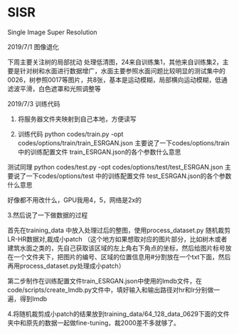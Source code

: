 # SISR
Single Image Super Resolution

2019/7/1 图像退化

下周主要关注树的局部扰动
处理低清图，24来自训练集1，其他来自训练集2，主要是针对树和水面进行数据增广，水面主要参照水面问题比较明显的测试集中的0026，树参照0017等图片，共8张，基本是运动模糊，局部横向运动模糊，低通滤波平滑，白色遮罩和光照调整等

2019/7/3 训练代码

1. 将服务器文件夹映射到自己本地，方便读写

2. 训练代码 python codes/train.py -opt codes/options/train/train_ESRGAN.json
主要说了一下codes/options/train 中的训练配置文件 train_ESRGAN.json的各个参数什么意思
    
测试同理 python codes/test.py -opt codes/options/test/test_ESRGAN.json
主要说了一下codes/options/test 中的训练配置文件 test_ESRGAN.json的各个参数什么意思

好像都不用改什么，GPU我用4，5，网络是2x的

3.然后说了一下做数据的过程

首先在training_data 中放入处理过后的整图，使用process_dataset.py 随机裁剪LR-HR数据对,裁成小patch
（这个地方如果想取对应的图片部分，比如树木或者建筑水面之类的，先自己获取该区域的左上角右下角点的坐标，然后给图片标号放在一个文件夹下，把图片的编号、区域的位置信息用#分割放在一个txt下面，然后再用process_dataset.py处理成小patch）

第二步制作在训练配置文件train_ESRGAN.json中使用的lmdb文件，在code/scripts/create_lmdb.py文件中，填好输入和输出路径对hr和lr分别做一遍，得到lmdb

4.将随机裁剪成小patch的结果放到training_data/64_128_data_0629下面的文件夹中和原先的数据一起做fine-tuning，裁2000差不多就够了。
